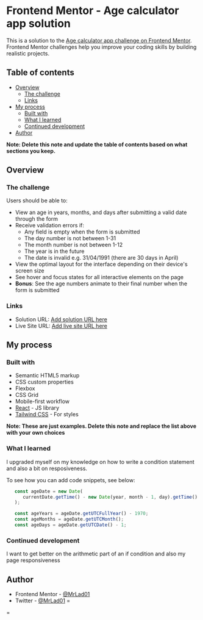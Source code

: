 # Frontend Mentor - Age calculator app solution

This is a solution to the [Age calculator app challenge on Frontend Mentor](https://www.frontendmentor.io/challenges/age-calculator-app-dF9DFFpj-Q). Frontend Mentor challenges help you improve your coding skills by building realistic projects. 

## Table of contents

- [Overview](#overview)
  - [The challenge](#the-challenge)
  - [Links](#links)
- [My process](#my-process)
  - [Built with](#built-with)
  - [What I learned](#what-i-learned)
  - [Continued development](#continued-development)
- [Author](#author)


**Note: Delete this note and update the table of contents based on what sections you keep.**

## Overview

### The challenge

Users should be able to:

- View an age in years, months, and days after submitting a valid date through the form
- Receive validation errors if:
  - Any field is empty when the form is submitted
  - The day number is not between 1-31
  - The month number is not between 1-12
  - The year is in the future
  - The date is invalid e.g. 31/04/1991 (there are 30 days in April)
- View the optimal layout for the interface depending on their device's screen size
- See hover and focus states for all interactive elements on the page
- **Bonus**: See the age numbers animate to their final number when the form is submitted

### Links

- Solution URL: [Add solution URL here](https://github.com/MrLad01/Age-calculator-app/tree/main/frontend)
- Live Site URL: [Add live site URL here](https://mrlad01-age-calculator.netlify.app/)

## My process

### Built with

- Semantic HTML5 markup
- CSS custom properties
- Flexbox
- CSS Grid
- Mobile-first workflow
- [React](https://reactjs.org/) - JS library
- [Tailwind CSS](https://tailwindcss.com/) - For styles

**Note: These are just examples. Delete this note and replace the list above with your own choices**

### What I learned

I upgraded myself on my knowledge on how to write a condition statement and also a bit on resposiveness.

To see how you can add code snippets, see below:


```js
   const ageDate = new Date(
      currentDate.getTime() - new Date(year, month - 1, day).getTime()
   );

   const ageYears = ageDate.getUTCFullYear() - 1970;
   const ageMonths = ageDate.getUTCMonth();
   const ageDays = ageDate.getUTCDate() - 1;
```


### Continued development

I want to get better on the arithmetic part of an if condition and also my page responsiveness



## Author

- Frontend Mentor - [@MrLad01](https://www.frontendmentor.io/profile/MrLad01)
- Twitter - [@MrLad01](https://www.twitter.com/MrLad01)
=

=